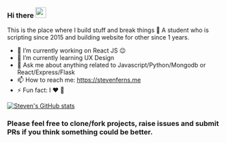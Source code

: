 ### Hi there <a href="https://www.gautamkrishnar.com/"><img src="https://media.giphy.com/media/hvRJCLFzcasrR4ia7z/giphy.gif" width="25px"></a>
This is the place where I build stuff and break things :rofl: A student who is scripting since 2015 and building website for other since 1 years.

- 🔭 I’m currently working on React JS :wink:
- 🌱 I’m currently learning UX Design
- 💬 Ask me about anything related to Javascript/Python/Mongodb or React/Express/Flask
- 📫 How to reach me: https://stevenferns.me
- ⚡ Fun fact: I :heart: :pizza:

[![Steven's GitHub stats](https://github-readme-stats.vercel.app/api?username=stark1996)](https://github.com/stark1996/stark1996.github.io)

### Please feel free to clone/fork projects, raise issues and submit PRs if you think something could be better.
